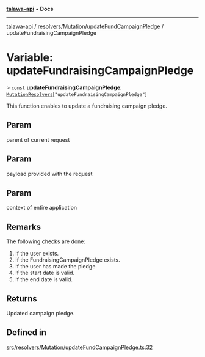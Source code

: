 [**talawa-api**](../../../../README.md) • **Docs**

***

[talawa-api](../../../../modules.md) / [resolvers/Mutation/updateFundCampaignPledge](../README.md) / updateFundraisingCampaignPledge

# Variable: updateFundraisingCampaignPledge

\> `const` **updateFundraisingCampaignPledge**: [`MutationResolvers`](../../../../types/generatedGraphQLTypes/type-aliases/MutationResolvers.md)\[`"updateFundraisingCampaignPledge"`\]

This function enables to update a fundraising campaign pledge.

## Param

parent of current request

## Param

payload provided with the request

## Param

context of entire application

## Remarks

The following checks are done:
1. If the user exists.
2. If the FundraisingCampaignPledge exists.
3. If the user has made the pledge.
4. If the start date is valid.
5. If the end date is valid.

## Returns

Updated campaign pledge.

## Defined in

[src/resolvers/Mutation/updateFundCampaignPledge.ts:32](https://github.com/PalisadoesFoundation/talawa-api/blob/f4877b986932181336f42a7336754de05976cd97/src/resolvers/Mutation/updateFundCampaignPledge.ts#L32)
